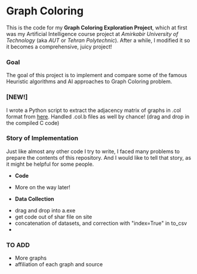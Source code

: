 # Graph Coloring
This is the code for my **Graph Coloring Exploration Project**, which at first was my Artificial Intelligence course project at *Amirkabir University of Technology* (aka *AUT* or *Tehran Polytechnic*).
After a while, I modified it so it becomes a comprehensive, juicy project!
### Goal
The goal of this project is to implement and compare some of the famous Heuristic algorithms and AI approaches to Graph Coloring problem.
### [NEW!]
I wrote a Python script to extract the adjacency matrix of graphs in .col format from [here](https://mat.tepper.cmu.edu/COLOR/instances/instances.tar).
Handled .col.b files as well by chance! (drag and drop in the compiled C code)

### Story of Implementation
Just like almost any other code I try to write, I faced many problems to prepare the contents of this repository.
And I would like to tell that story, as it might be helpful for some people.

* **Code**
- More on the way later!

* **Data Collection**
- drag and drop into a.exe
- get code out of shar file on site
- concatenation of datasets, and correction with "index=True" in to_csv
- 

### TO ADD
* More graphs
* affiliation of each graph and source

